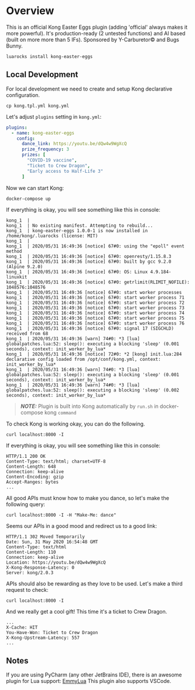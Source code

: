 # Overview
This is an official Kong Easter Eggs plugin (adding 'official' always makes it more powerful).
It's production-ready (2 untested functions) and AI based (built on more more than 5 IFs).
Sponsored by Y-Carburetor© and Bugs Bunny. 

```commandline
luarocks install kong-easter-eggs
```


## Local Development

For local development we need to create and setup Kong declarative configuration.
```commandline
cp kong.tpl.yml kong.yml
```

Let's adjust `plugins` setting in `kong.yml`:
```yaml
plugins:
  - name: kong-easter-eggs
    config:
      dance_link: https://youtu.be/dQw4w9WgXcQ
      prize_frequency: 3
      prizes: [
        "COVID-19 vaccine",
        "Ticket to Crew Dragon",
        "Early access to Half-Life 3"
      ]
```

Now we can start Kong:
```commandline
docker-compose up
```
If everything is okay, you will see something like this in console:
```commandline
kong_1  | 
kong_1  | No existing manifest. Attempting to rebuild...
kong_1  | kong-easter-eggs 1.0.0-1 is now installed in /home/kong/.luarocks (license: MIT)
kong_1  | 
kong_1  | 2020/05/31 16:49:36 [notice] 67#0: using the "epoll" event method
kong_1  | 2020/05/31 16:49:36 [notice] 67#0: openresty/1.15.8.3
kong_1  | 2020/05/31 16:49:36 [notice] 67#0: built by gcc 9.2.0 (Alpine 9.2.0) 
kong_1  | 2020/05/31 16:49:36 [notice] 67#0: OS: Linux 4.9.184-linuxkit
kong_1  | 2020/05/31 16:49:36 [notice] 67#0: getrlimit(RLIMIT_NOFILE): 1048576:1048576
kong_1  | 2020/05/31 16:49:36 [notice] 67#0: start worker processes
kong_1  | 2020/05/31 16:49:36 [notice] 67#0: start worker process 71
kong_1  | 2020/05/31 16:49:36 [notice] 67#0: start worker process 72
kong_1  | 2020/05/31 16:49:36 [notice] 67#0: start worker process 73
kong_1  | 2020/05/31 16:49:36 [notice] 67#0: start worker process 74
kong_1  | 2020/05/31 16:49:36 [notice] 67#0: start worker process 75
kong_1  | 2020/05/31 16:49:36 [notice] 67#0: start worker process 76
kong_1  | 2020/05/31 16:49:36 [notice] 67#0: signal 17 (SIGCHLD) received from 68
kong_1  | 2020/05/31 16:49:36 [warn] 74#0: *3 [lua] globalpatches.lua:52: sleep(): executing a blocking 'sleep' (0.001 seconds), context: init_worker_by_lua*
kong_1  | 2020/05/31 16:49:36 [notice] 72#0: *2 [kong] init.lua:284 declarative config loaded from /opt/conf/kong.yml, context: init_worker_by_lua*
kong_1  | 2020/05/31 16:49:36 [warn] 74#0: *3 [lua] globalpatches.lua:52: sleep(): executing a blocking 'sleep' (0.001 seconds), context: init_worker_by_lua*
kong_1  | 2020/05/31 16:49:36 [warn] 74#0: *3 [lua] globalpatches.lua:52: sleep(): executing a blocking 'sleep' (0.002 seconds), context: init_worker_by_lua*
```

> **_NOTE:_**  Plugin is built into Kong automatically by `run.sh` in docker-compose kong `command`

To check Kong is working okay, you can do the following.
```commandline
curl localhost:8000 -I
```
If everything is okay, you will see something like this in console:
```commandline
HTTP/1.1 200 OK
Content-Type: text/html; charset=UTF-8
Content-Length: 648
Connection: keep-alive
Content-Encoding: gzip
Accept-Ranges: bytes
...
```

All good APIs must know how to make you dance, so let's make the following query:
```commandline
curl localhost:8000 -I -H "Make-Me: dance"
```
Seems our APIs in a good mood and redirect us to a good link:
```commandline
HTTP/1.1 302 Moved Temporarily
Date: Sun, 31 May 2020 16:54:48 GMT
Content-Type: text/html
Content-Length: 110
Connection: keep-alive
Location: https://youtu.be/dQw4w9WgXcQ
X-Kong-Response-Latency: 0
Server: kong/2.0.3
```

APIs should also be rewarding as they love to be used. Let's make a third request to check:
```commandline
curl localhost:8000 -I
```
And we really get a cool gift! This time it's a ticket to Crew Dragon.
```commandline
...
X-Cache: HIT
You-Have-Won: Ticket to Crew Dragon
X-Kong-Upstream-Latency: 557
...
```


## Notes
If you are using PyCharm (any other JetBrains IDE), there is an awesome plugin for Lua support: [EmmyLua](https://plugins.jetbrains.com/plugin/9768-emmylua)
This plugin also supports VSCode.
